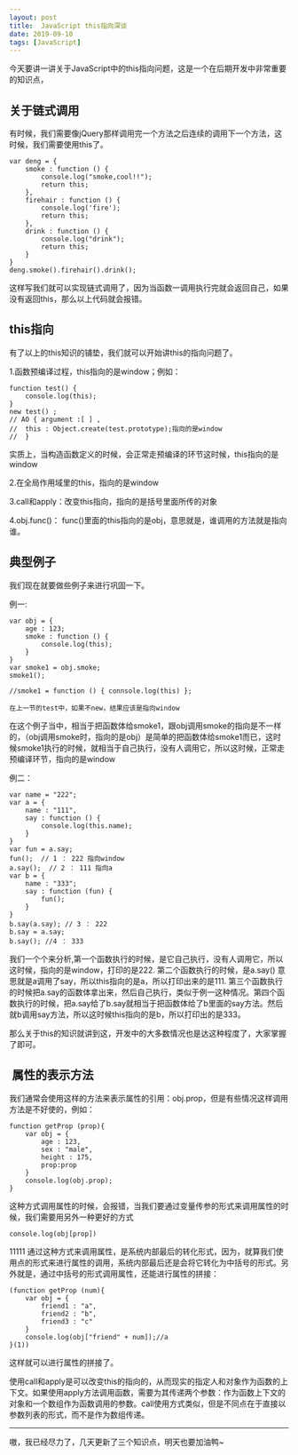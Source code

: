 ```yaml
---
layout: post
title:  JavaScript this指向深谈
date: 2019-09-10
tags: [JavaScript]
---
```


今天要讲一讲关于JavaScript中的this指向问题，这是一个在后期开发中非常重要的知识点，

## 关于链式调用

有时候，我们需要像jQuery那样调用完一个方法之后连续的调用下一个方法，这时候，我们需要使用this了。

	var deng = {
		smoke : function () { 
			console.log("smoke,cool!!");
			return this;
		},
		firehair : function () {
			console.log('fire');
			return this;
		},
		drink : function () { 
			console.log("drink");
			return this;
		}
	}
	deng.smoke().firehair().drink();

这样写我们就可以实现链式调用了，因为当函数一调用执行完就会返回自己，如果没有返回this，那么以上代码就会报错。

## this指向

有了以上的this知识的铺垫，我们就可以开始讲this的指向问题了。

1.函数预编译过程，this指向的是window；例如：

	function test() {
		console.log(this);
	}
	new test() ;
	// AO { argument :[ ] ,
	//	this : Object.create(test.prototype);指向的是window
	//	}

实质上，当构造函数定义的时候，会正常走预编译的环节这时候，this指向的是window

2.在全局作用域里的this，指向的是window

3.call和apply：改变this指向，指向的是括号里面所传的对象

4.obj.func()： func()里面的this指向的是obj，意思就是，谁调用的方法就是指向谁。

## 典型例子

我们现在就要做些例子来进行巩固一下。

例一:
	
	var obj = {
		age : 123;
		smoke : function () {
			console.log(this);
		}
	}
	var smoke1 = obj.smoke;
	smoke1();

	//smoke1 = function () { connsole.log(this) };
	
	在上一节的test中，如果不new，结果应该是指向window
在这个例子当中，相当于把函数体给smoke1，跟obj调用smoke的指向是不一样的，（obj调用smoke时，指向的是obj）是简单的把函数体给smoke1而已，这时候smoke1执行的时候，就相当于自己执行，没有人调用它，所以这时候，正常走预编译环节，指向的是window

例二：
	
	var name = "222";
	var a = {
		name : "111",
		say : function () {
			console.log(this.name);
		}
	}
	var fun = a.say;
	fun();  // 1 ： 222 指向window
	a.say();  // 2 ： 111 指向a
	var b = {
		name : "333";
		say : function (fun) {
			fun();
		}
	}
	b.say(a.say); // 3 ： 222
	b.say = a.say; 
	b.say(); //4 ： 333

我们一个个来分析,第一个函数执行的时候，是它自己执行，没有人调用它，所以这时候，指向的是window，打印的是222. 第二个函数执行的时候，是a.say() 意思就是a调用了say，所以this指向的是a，所以打印出来的是111. 第三个函数执行的时候把a.say的函数体拿出来，然后自己执行，类似于例一这种情况。第四个函数执行的时候，把a.say给了b.say就相当于把函数体给了b里面的say方法。然后就b调用say方法，所以这时候this指向的是b，所以打印出的是333。

那么关于this的知识就讲到这，开发中的大多数情况也是达这种程度了，大家掌握了即可。

##  属性的表示方法

我们通常会使用这样的方法来表示属性的引用：obj.prop，但是有些情况这样调用方法是不好使的，例如：
	
	function getProp (prop){
		var obj = {
			age : 123,
			sex : "male",
			height : 175,
			prop:prop
		}
		console.log(obj.prop);
	}

这种方式调用属性的时候，会报错，当我们要通过变量传参的形式来调用属性的时候，我们需要用另外一种更好的方式

	console.log(obj[prop])
11111
通过这种方式来调用属性，是系统内部最后的转化形式，因为，就算我们使用点的形式来进行属性的调用，系统内部最后还是会将它转化为中括号的形式。另外就是，通过中括号的形式调用属性，还能进行属性的拼接：

	(function getProp (num){
		var obj = {
			friend1 : "a",
			friend2 : "b",
			friend3 : "c"
		}
		console.log(obj["friend" + num]);//a
	}(1))


这样就可以进行属性的拼接了。

使用call和apply是可以改变this的指向的，从而现实的指定人和对象作为函数的上下文。如果使用apply方法调用函数，需要为其传递两个参数：作为函数上下文的对象和一个数组作为函数调用的参数。call使用方式类似，但是不同点在于直接以参数列表的形式，而不是作为数组传递。

-----

嗷，我已经尽力了，几天更新了三个知识点，明天也要加油鸭~